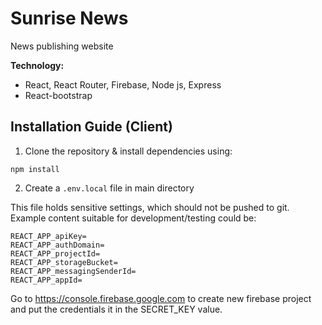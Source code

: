# Sunrise News
News publishing website

**Technology:**
- React, React Router, Firebase, Node js, Express
- React-bootstrap

## Installation Guide (Client)
 1. Clone the repository & install dependencies using:
```shell
npm install
```

 2. Create a `.env.local` file in main directory

This file holds sensitive settings, which should not be pushed to git. Example content suitable for development/testing could be:
```shell
REACT_APP_apiKey=
REACT_APP_authDomain=
REACT_APP_projectId=
REACT_APP_storageBucket=
REACT_APP_messagingSenderId=
REACT_APP_appId=
```
Go to https://console.firebase.google.com to create new firebase project and put the credentials it in the SECRET_KEY value.